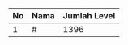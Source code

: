 | No | Nama            | Jumlah Level |
|----|-----------------|--------------|
| 1  | #    |    1396        |
